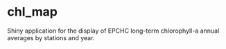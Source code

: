 # chl_map
Shiny application for the display of EPCHC long-term chlorophyll-a annual averages by stations and year.
